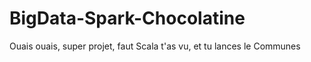 # BigData-Spark-Chocolatine

Ouais ouais, super projet, faut Scala t'as vu, et tu lances le Communes

